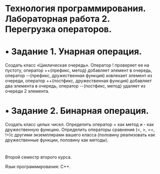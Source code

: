 # Технология программирования. Лабораторная работа 2. Перегрузка операторов.

# • Задание 1. Унарная операция.

Создать класс «Циклическая очередь». Оператор ! проверяет ее на пустоту, оператор
++(префикс, метод) добавляет элемент в очередь, оператор --(префикс, дружественная
функция) извлекает элемент из очереди, оператор ++(постфикс, дружественная функция)
добавляет два элемента в очередь, оператор --(постфикс, метод) удаляет из очереди 2
элемента.

# • Задание 2. Бинарная операция.

Создать класс целых чисел. Определить оператор + как метод и - как дружественную
функцию. Определить операторы сравнения (<, >, ==, !=)с другими экземплярами вашего
класса (половину реализовать как дружественные функции, половину как методы).
#
Второй семестр второго курса.

Язык программирования: С++.
